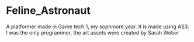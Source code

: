# Feline_Astronaut
A platformer made in Game tech 1, my sophmore year.
It is made using AS3. 
I was the only programmer, the art assets were created by Sarah Weber